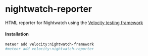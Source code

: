 nightwatch-reporter
======================

HTML reporter for Nightwatch using the [Velocity testing framework](http://velocity.meteor.com)

#### Installation

````sh
meteor add velocity:nightwatch-framework
#meteor add velocity:nightwatch-reporter
````
